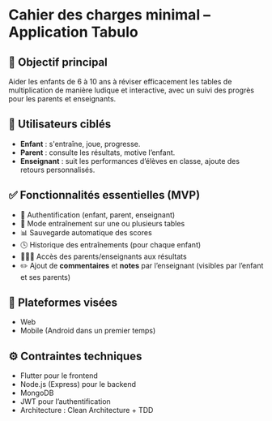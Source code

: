 # Cahier des charges minimal – Application Tabulo

## 🎯 Objectif principal
Aider les enfants de 6 à 10 ans à réviser efficacement les tables de multiplication de manière ludique et interactive, avec un suivi des progrès pour les parents et enseignants.

## 👥 Utilisateurs ciblés
- **Enfant** : s'entraîne, joue, progresse.
- **Parent** : consulte les résultats, motive l’enfant.
- **Enseignant** : suit les performances d’élèves en classe, ajoute des retours personnalisés.

## ✅ Fonctionnalités essentielles (MVP)
- 🔐 Authentification (enfant, parent, enseignant)
- 🧮 Mode entraînement sur une ou plusieurs tables
- 📊 Sauvegarde automatique des scores
- 🕓 Historique des entraînements (pour chaque enfant)
- 👨‍👩‍👧 Accès des parents/enseignants aux résultats
- ✏️ Ajout de **commentaires** et **notes** par l’enseignant (visibles par l’enfant et ses parents)

## 📱 Plateformes visées
- Web
- Mobile (Android dans un premier temps)

## ⚙️ Contraintes techniques
- Flutter pour le frontend
- Node.js (Express) pour le backend
- MongoDB
- JWT pour l’authentification
- Architecture : Clean Architecture + TDD
